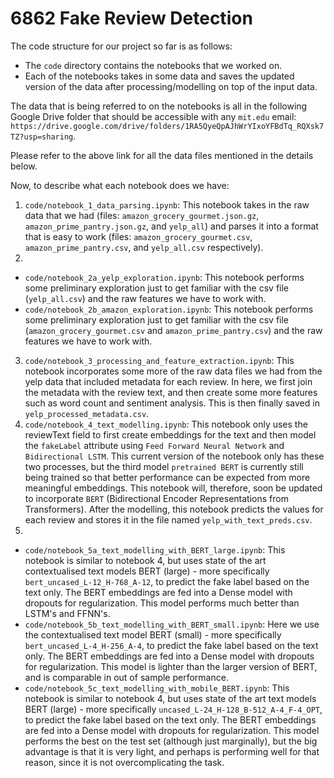 # 6862 Fake Review Detection

The code structure for our project so far is as follows:
* The `code` directory contains the notebooks that we worked on.
* Each of the notebooks takes in some data and saves the updated version of the data after processing/modelling on top of the input data.

The data that is being referred to on the notebooks is all in the following Google Drive folder that should be accessible with any `mit.edu` email: `https://drive.google.com/drive/folders/1RA5QyeQpAJhWrYIxoYFBdTq_RQXsk7TZ?usp=sharing`.

Please refer to the above link for all the data files mentioned in the details below.

Now, to describe what each notebook does we have:
1. `code/notebook_1_data_parsing.ipynb`: This notebook takes in the raw data that we had (files: `amazon_grocery_gourmet.json.gz`, `amazon_prime_pantry.json.gz`, and `yelp_all`) and parses it into a format that is easy to work (files: `amazon_grocery_gourmet.csv`, `amazon_prime_pantry.csv`, and `yelp_all.csv` respectively).
2. 
* `code/notebook_2a_yelp_exploration.ipynb`: This notebook performs some preliminary exploration just to get familiar with the csv file (`yelp_all.csv`) and the raw features we have to work with. 
* `code/notebook_2b_amazon_exploration.ipynb`: This notebook performs some preliminary exploration just to get familiar with the csv file (`amazon_grocery_gourmet.csv` and `amazon_prime_pantry.csv`) and the raw features we have to work with.
3. `code/notebook_3_processing_and_feature_extraction.ipynb`: This notebook incorporates some more of the raw data files we had from the yelp data that included metadata for each review. In here, we first join the metadata with the review text, and then create some more features such as word count and sentiment analysis. This is then finally saved in `yelp_processed_metadata.csv`.
4. `code/notebook_4_text_modelling.ipynb`: This notebook only uses the reviewText field to first create embeddings for the text and then model the `fakeLabel` attribute using `Feed Forward Neural Network` and `Bidirectional LSTM`. This current version of the notebook only has these two processes, but the third model `pretrained BERT` is currently still being trained so that better performance can be expected from more meaningful embeddings. This notebook will, therefore, soon be updated to incorporate `BERT` (Bidirectional Encoder Representations from Transformers). After the modelling, this notebook predicts the values for each review and stores it in the file named `yelp_with_text_preds.csv`.
5. 
* `code/notebook_5a_text_modelling_with_BERT_large.ipynb`: This notebook is similar to notebook 4, but uses state of the art contextualised text models BERT (large) - more specifically `bert_uncased_L-12_H-768_A-12`, to predict the fake label based on the text only. The BERT embeddings are fed into a Dense model with dropouts for regularization. This model performs much better than LSTM's and FFNN's. 
* `code/notebook_5b_text_modelling_with_BERT_small.ipynb`: Here we use the contextualised text model BERT (small) - more specifically `bert_uncased_L-4_H-256_A-4`, to predict the fake label based on the text only. The BERT embeddings are fed into a Dense model with dropouts for regularization. This model is lighter than the larger version of BERT, and is comparable in out of sample performance.
* `code/notebook_5c_text_modelling_with_mobile_BERT.ipynb`: This notebook is similar to notebook 4, but uses state of the art text models BERT (large) - more specifically `uncased_L-24_H-128_B-512_A-4_F-4_OPT`, to predict the fake label based on the text only. The BERT embeddings are fed into a Dense model with dropouts for regularization. This model performs the best on the test set (although just marginally), but the big advantage is that it is very light, and perhaps is performing well for that reason, since it is not overcomplicating the task.
